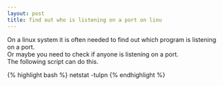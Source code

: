 ```yaml
---
layout: post
title: find out who is listening on a port on linu
---
```

On a linux system it is often needed to find out which program is listening on a port.   
Or maybe you need to check if anyone is listening on a port.  
The following script can do this.  

{% highlight bash %}
netstat -tulpn
{% endhighlight %}
